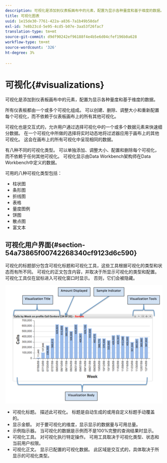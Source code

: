 ```yaml
---
description: 可视化是添加到仪表板画布中的元素，配置为显示各种量度和基于维度的数据。
title: 可视化图表
uuid: 1e15de30-7761-422a-a836-7a1b49b58daf
exl-id: 7e8b23cd-5e95-4cd5-b07e-3aa53f26fac7
translation-type: tm+mt
source-git-commit: d9df90242ef96188f4e4b5e6d04cfef196b0a628
workflow-type: tm+mt
source-wordcount: '326'
ht-degree: 3%

---
```


# 可视化{#visualizations}

可视化是添加到仪表板画布中的元素，配置为显示各种量度和基于维度的数据。

所有仪表板都由一个或多个可视化组成。 可以创建、删除、调整大小和重新配置每个可视化，而不依赖于仪表板画布上的所有其他可视化。

可视化也是交互式的，允许用户通过选择可视化中的一个或多个数据元素来快速细分数据。 在一个可视化中所做的选择将实时动态地将过滤器应用于画布上的其他可视化。 这会在画布上的所有可视化中呈现相同的数据。

有八种不同的可视化类型。 可以单独添加、调整大小、配置和删除每个可视化，而不依赖于任何其他可视化。 可视化显示由Data Workbench架构师在Data Workbench中定义的数据。

可用的八种可视化类型包括：

* 柱状图
* 条形图
* 折线图
* 表格
* 量度图例
* 饼图
* 散点图
* 富文本

## 可视化用户界面{#section-54a73865f00742268340cf9123d6c590}

可视化的标题部分包含可视化标题和可视化工具，这些工具根据可视化的类型和状态而有所不同。 可视化的正文包含内容，并取决于所显示可视化的类型和配置。 可视化工具仅在鼠标进入可视化窗口时显示。 否则，它们会被隐藏。

![](assets/visualization.png)

* 可视化标题。 描述此可视化。 标题是自动生成的或用自定义标题手动覆盖的。
* 显示金额。 对于要可视化的维度，显示显示的数据量与可用总量。
* 示例指示器。 当可视化的数据是示例而不是100%完整的查询结果时显示。
* 可视化工具。 对可视化执行特定操作。 可用工具取决于可视化类型、状态和当前用户权限。
* 可视化正文。 显示已配置的可视化数据。 此区域是交互式的，具体取决于所显示的可视化类型。
